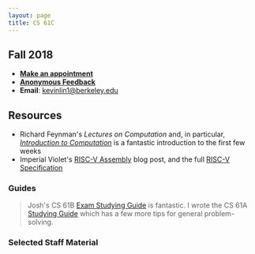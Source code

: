```yaml
---
layout: page
title: CS 61C
---
```


## Fall 2018

- **[Make an appointment][calendar appointment]**
- **[Anonymous Feedback][]**
- **Email**: <kevinlin1@berkeley.edu>

## Resources

- Richard Feynman's *Lectures on Computation* and, in particular,
  *[Introduction to Computation][]* is a fantastic introduction to the first
few weeks
- Imperial Violet's [RISC-V Assembly][] blog post, and the full [RISC-V
  Specification][]

### Guides

> Josh's CS 61B [Exam Studying Guide][] is fantastic. I wrote the CS 61A
> [Studying Guide][] which has a few more tips for general problem-solving.

### Selected Staff Material

[calendar appointment]: /meet
[anonymous feedback]: /feedback

[Introduction to Computation]: https://books.google.com/books?id=x9ZiDwAAQBAJ&printsec=frontcover
[RISC-V Assembly]: https://www.imperialviolet.org/2016/12/31/riscv.html
[RISC-V Specification]: https://riscv.org/specifications/

[exam studying guide]: http://datastructur.es/sp17/materials/guides/study-guide.html
[studying guide]: https://cs61a.org/articles/studying.html
